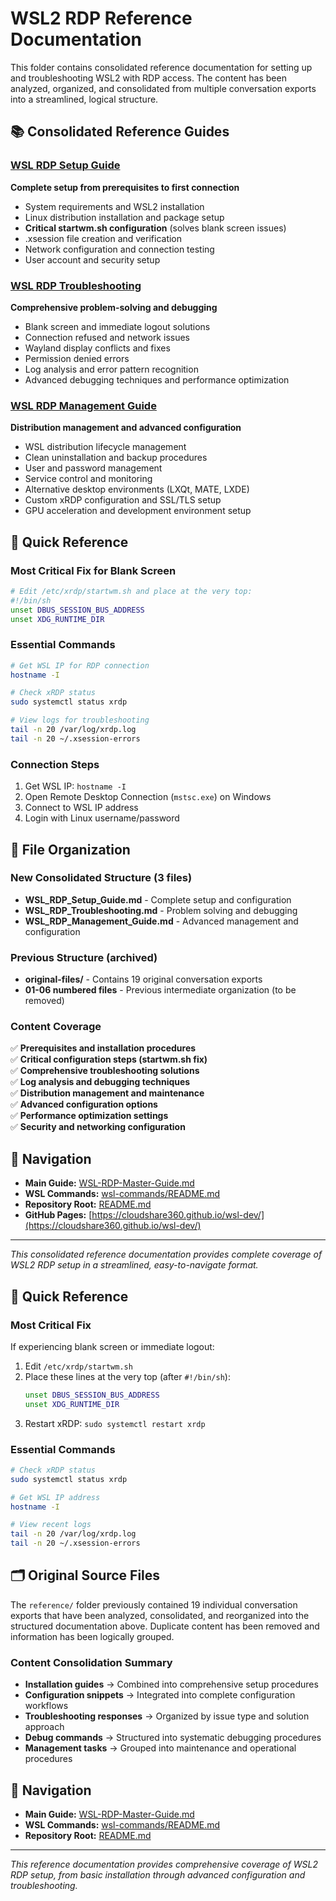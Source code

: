 # WSL2 RDP Reference Documentation

This folder contains consolidated reference documentation for setting up and troubleshooting WSL2 with RDP access. The content has been analyzed, organized, and consolidated from multiple conversation exports into a streamlined, logical structure.

## 📚 Consolidated Reference Guides

### [WSL RDP Setup Guide](./WSL_RDP_Setup_Guide.md)
**Complete setup from prerequisites to first connection**
- System requirements and WSL2 installation
- Linux distribution installation and package setup
- **Critical startwm.sh configuration** (solves blank screen issues)
- .xsession file creation and verification
- Network configuration and connection testing
- User account and security setup

### [WSL RDP Troubleshooting](./WSL_RDP_Troubleshooting.md)
**Comprehensive problem-solving and debugging**
- Blank screen and immediate logout solutions
- Connection refused and network issues  
- Wayland display conflicts and fixes
- Permission denied errors
- Log analysis and error pattern recognition
- Advanced debugging techniques and performance optimization

### [WSL RDP Management Guide](./WSL_RDP_Management_Guide.md)
**Distribution management and advanced configuration**
- WSL distribution lifecycle management
- Clean uninstallation and backup procedures
- User and password management
- Service control and monitoring
- Alternative desktop environments (LXQt, MATE, LXDE)
- Custom xRDP configuration and SSL/TLS setup
- GPU acceleration and development environment setup

## 🔧 Quick Reference

### Most Critical Fix for Blank Screen
```bash
# Edit /etc/xrdp/startwm.sh and place at the very top:
#!/bin/sh
unset DBUS_SESSION_BUS_ADDRESS
unset XDG_RUNTIME_DIR
```

### Essential Commands
```bash
# Get WSL IP for RDP connection
hostname -I

# Check xRDP status
sudo systemctl status xrdp

# View logs for troubleshooting
tail -n 20 /var/log/xrdp.log
tail -n 20 ~/.xsession-errors
```

### Connection Steps
1. Get WSL IP: `hostname -I`
2. Open Remote Desktop Connection (`mstsc.exe`) on Windows
3. Connect to WSL IP address
4. Login with Linux username/password

## 📁 File Organization

### New Consolidated Structure (3 files)
- **WSL_RDP_Setup_Guide.md** - Complete setup and configuration
- **WSL_RDP_Troubleshooting.md** - Problem solving and debugging
- **WSL_RDP_Management_Guide.md** - Advanced management and configuration

### Previous Structure (archived)
- **original-files/** - Contains 19 original conversation exports
- **01-06 numbered files** - Previous intermediate organization (to be removed)

### Content Coverage
✅ **Prerequisites and installation procedures**  
✅ **Critical configuration steps (startwm.sh fix)**  
✅ **Comprehensive troubleshooting solutions**  
✅ **Log analysis and debugging techniques**  
✅ **Distribution management and maintenance**  
✅ **Advanced configuration options**  
✅ **Performance optimization settings**  
✅ **Security and networking configuration**

## 🔗 Navigation

- **Main Guide:** [WSL-RDP-Master-Guide.md](../WSL-RDP-Master-Guide.md)
- **WSL Commands:** [wsl-commands/README.md](../../wsl-commands/README.md)  
- **Repository Root:** [README.md](../../README.md)
- **GitHub Pages:** [https://cloudshare360.github.io/wsl-dev/](https://cloudshare360.github.io/wsl-dev/)

---

*This consolidated reference documentation provides complete coverage of WSL2 RDP setup in a streamlined, easy-to-navigate format.*

## 🔧 Quick Reference

### Most Critical Fix
If experiencing blank screen or immediate logout:

1. Edit `/etc/xrdp/startwm.sh`
2. Place these lines at the very top (after `#!/bin/sh`):
   ```bash
   unset DBUS_SESSION_BUS_ADDRESS
   unset XDG_RUNTIME_DIR
   ```
3. Restart xRDP: `sudo systemctl restart xrdp`

### Essential Commands
```bash
# Check xRDP status
sudo systemctl status xrdp

# Get WSL IP address  
hostname -I

# View recent logs
tail -n 20 /var/log/xrdp.log
tail -n 20 ~/.xsession-errors
```

## 🗂️ Original Source Files

The `reference/` folder previously contained 19 individual conversation exports that have been analyzed, consolidated, and reorganized into the structured documentation above. Duplicate content has been removed and information has been logically grouped.

### Content Consolidation Summary
- **Installation guides** → Combined into comprehensive setup procedures
- **Configuration snippets** → Integrated into complete configuration workflows  
- **Troubleshooting responses** → Organized by issue type and solution approach
- **Debug commands** → Structured into systematic debugging procedures
- **Management tasks** → Grouped into maintenance and operational procedures

## 🔗 Navigation

- **Main Guide:** [WSL-RDP-Master-Guide.md](../WSL-RDP-Master-Guide.md)
- **WSL Commands:** [wsl-commands/README.md](../../wsl-commands/README.md)
- **Repository Root:** [README.md](../../README.md)

---

*This reference documentation provides comprehensive coverage of WSL2 RDP setup, from basic installation through advanced configuration and troubleshooting.*